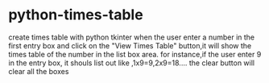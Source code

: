 # python-times-table
create times table with python tkinter 
when the user enter a number in the first entry box and click on the "View Times Table" button,it will show the times table of the number in the list box area.
for instance,if the user enter 9 in the entry box, it shouls list out like ,1x9=9,2x9=18....
the clear button will clear all the boxes
